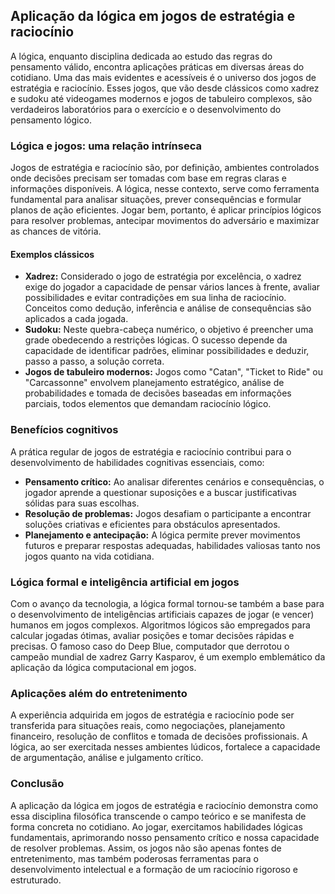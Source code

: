 
## Aplicação da lógica em jogos de estratégia e raciocínio

A lógica, enquanto disciplina dedicada ao estudo das regras do pensamento válido, encontra aplicações práticas em diversas áreas do cotidiano. Uma das mais evidentes e acessíveis é o universo dos jogos de estratégia e raciocínio. Esses jogos, que vão desde clássicos como xadrez e sudoku até videogames modernos e jogos de tabuleiro complexos, são verdadeiros laboratórios para o exercício e o desenvolvimento do pensamento lógico.

### Lógica e jogos: uma relação intrínseca

Jogos de estratégia e raciocínio são, por definição, ambientes controlados onde decisões precisam ser tomadas com base em regras claras e informações disponíveis. A lógica, nesse contexto, serve como ferramenta fundamental para analisar situações, prever consequências e formular planos de ação eficientes. Jogar bem, portanto, é aplicar princípios lógicos para resolver problemas, antecipar movimentos do adversário e maximizar as chances de vitória.

#### Exemplos clássicos

- **Xadrez:** Considerado o jogo de estratégia por excelência, o xadrez exige do jogador a capacidade de pensar vários lances à frente, avaliar possibilidades e evitar contradições em sua linha de raciocínio. Conceitos como dedução, inferência e análise de consequências são aplicados a cada jogada.
- **Sudoku:** Neste quebra-cabeça numérico, o objetivo é preencher uma grade obedecendo a restrições lógicas. O sucesso depende da capacidade de identificar padrões, eliminar possibilidades e deduzir, passo a passo, a solução correta.
- **Jogos de tabuleiro modernos:** Jogos como "Catan", "Ticket to Ride" ou "Carcassonne" envolvem planejamento estratégico, análise de probabilidades e tomada de decisões baseadas em informações parciais, todos elementos que demandam raciocínio lógico.

### Benefícios cognitivos

A prática regular de jogos de estratégia e raciocínio contribui para o desenvolvimento de habilidades cognitivas essenciais, como:

- **Pensamento crítico:** Ao analisar diferentes cenários e consequências, o jogador aprende a questionar suposições e a buscar justificativas sólidas para suas escolhas.
- **Resolução de problemas:** Jogos desafiam o participante a encontrar soluções criativas e eficientes para obstáculos apresentados.
- **Planejamento e antecipação:** A lógica permite prever movimentos futuros e preparar respostas adequadas, habilidades valiosas tanto nos jogos quanto na vida cotidiana.

### Lógica formal e inteligência artificial em jogos

Com o avanço da tecnologia, a lógica formal tornou-se também a base para o desenvolvimento de inteligências artificiais capazes de jogar (e vencer) humanos em jogos complexos. Algoritmos lógicos são empregados para calcular jogadas ótimas, avaliar posições e tomar decisões rápidas e precisas. O famoso caso do Deep Blue, computador que derrotou o campeão mundial de xadrez Garry Kasparov, é um exemplo emblemático da aplicação da lógica computacional em jogos.

### Aplicações além do entretenimento

A experiência adquirida em jogos de estratégia e raciocínio pode ser transferida para situações reais, como negociações, planejamento financeiro, resolução de conflitos e tomada de decisões profissionais. A lógica, ao ser exercitada nesses ambientes lúdicos, fortalece a capacidade de argumentação, análise e julgamento crítico.

### Conclusão

A aplicação da lógica em jogos de estratégia e raciocínio demonstra como essa disciplina filosófica transcende o campo teórico e se manifesta de forma concreta no cotidiano. Ao jogar, exercitamos habilidades lógicas fundamentais, aprimorando nosso pensamento crítico e nossa capacidade de resolver problemas. Assim, os jogos não são apenas fontes de entretenimento, mas também poderosas ferramentas para o desenvolvimento intelectual e a formação de um raciocínio rigoroso e estruturado.
```
